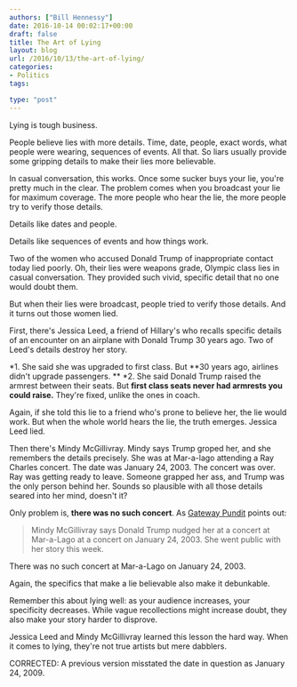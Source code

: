```yaml
---
authors: ["Bill Hennessy"]
date: 2016-10-14 00:02:17+00:00
draft: false
title: The Art of Lying
layout: blog
url: /2016/10/13/the-art-of-lying/
categories:
- Politics
tags:

type: "post"
---
```


Lying is tough business.

People believe lies with more details. Time, date, people, exact words, what people were wearing, sequences of events. All that. So liars usually provide some gripping details to make their lies more believable.

In casual conversation, this works. Once some sucker buys your lie, you're pretty much in the clear. The problem comes when you broadcast your lie for maximum coverage. The more people who hear the lie, the more people try to verify those details.

Details like dates and people.

Details like sequences of events and how things work.

Two of the women who accused Donald Trump of inappropriate contact today lied poorly. Oh, their lies were weapons grade, Olympic class lies in casual conversation. They provided such vivid, specific detail that no one would doubt them.

But when their lies were broadcast, people tried to verify those details. And it turns out those women lied.

First, there's Jessica Leed, a friend of Hillary's who recalls specific details of an encounter on an airplane with Donald Trump 30 years ago. Two of Leed's details destroy her story.




*1. She said she was upgraded to first class. But **30 years ago, airlines didn't upgrade passengers. **
*2. She said Donald Trump raised the armrest between their seats. But **first class seats never had armrests you could raise.** They're fixed, unlike the ones in coach.


Again, if she told this lie to a friend who's prone to believe her, the lie would work. But when the whole world hears the lie, the truth emerges. Jessica Leed lied.





Then there's Mindy McGillivray. Mindy says Trump groped her, and she remembers the details precisely. She was at Mar-a-lago attending a Ray Charles concert. The date was January 24, 2003. The concert was over. Ray was getting ready to leave. Someone grapped her ass, and Trump was the only person behind her. Sounds so plausible with all those details seared into her mind, doesn't it?

Only problem is, **there was no such concert**. As [Gateway Pundit](https://www.thegatewaypundit.com/2016/10/trump-accuser-said-abusively-nudged-concert-never-happened/) points out:


> Mindy McGillivray says Donald Trump nudged her at a concert at Mar-a-Lago at a concert on January 24, 2003. She went public with her story this week.

There was no such concert at Mar-a-Lago on January 24, 2003.


Again, the specifics that make a lie believable also make it debunkable.

Remember this about lying well: as your audience increases, your specificity decreases. While vague recollections might increase doubt, they also make your story harder to disprove.

Jessica Leed and Mindy McGillivray learned this lesson the hard way. When it comes to lying, they're not true artists but mere dabblers.

CORRECTED: A previous version misstated the date in question as January 24, 2009.


